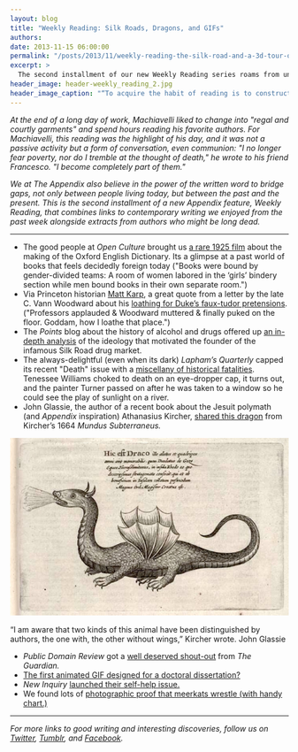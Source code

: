 ```yaml
---
layout: blog
title: "Weekly Reading: Silk Roads, Dragons, and GIFs"
authors:
date: 2013-11-15 06:00:00
permalink: "/posts/2013/11/weekly-reading-the-silk-road-and-a-3d-tour-of-early-london"
excerpt: >
  The second installment of our new Weekly Reading series roams from underground dragons to the odd death of Tennessee Williams.
header_image: header-weekly_reading_2.jpg
header_image_caption: "“To acquire the habit of reading is to construct for yourself a refuge from almost all the miseries of life.” - W. Somerset Maugham"
---
```

*At the end of a long day of work, Machiavelli liked to change into "regal and courtly garments" and spend hours reading his favorite authors. For Machiavelli, this reading was the highlight of his day, and it was not a passive activity but a form of conversation, even communion: "I no longer fear poverty, nor do I tremble at the thought of death," he wrote to his friend Francesco. "I become completely part of them."*

*We at *The Appendix* also believe in the power of the written word to bridge gaps, not only between people living today, but between the past and the present. This is the second installment of a new *Appendix* feature, *Weekly Reading,* that combines links to contemporary writing we enjoyed from the past week alongside extracts from authors who might be long dead.*

***

- The good people at *Open Culture* brought us [a rare 1925 film](http://www.openculture.com/2013/11/how-the-oxford-english-dictionary-was-made-in-1925.html) about the making of the Oxford English Dictionary. Its a glimpse at a past world of books that feels decidedly foreign today ("Books were bound by gender-divided teams: A room of women labored in the ‘girls’ bindery section while men bound books in their own separate room.")
- Via Princeton historian [Matt Karp](https://twitter.com/MitchFraas), a great quote from a letter by the late C. Vann Woodward about his [loathing for Duke’s faux-tudor pretensions](http://theglancereveals.tumblr.com/post/66004541925/middle-gothic-in-celophane). ("Professors applauded & Woodward muttered & finally puked on the floor. Goddam, how I loathe that place.")
- The *Points* blog about the history of alcohol and drugs offered up [an in-depth analysis](http://pointsadhsblog.wordpress.com/2013/11/04/silk-road-part-two-ross-ulbricht-vs-the-world/) of the ideology that motivated the founder of the infamous Silk Road drug market. 
- The always-delightful (even when its dark) *Lapham’s Quarterly* capped its recent "Death" issue with a [miscellany of historical fatalities](http://www.laphamsquarterly.org/miscellany/shot-stabbed-hanged.php?page=all). Tenessee Williams choked to death on an eye-dropper cap, it turns out, and the painter Turner passed on after he was taken to a window so he could see the play of sunlight on a river.
- John Glassie, the author of a recent book about the Jesuit polymath (and *Appendix* inspiration) Athanasius Kircher, [shared this dragon](https://www.facebook.com/photo.php?fbid=565070450234362&set=a.382403245167751.90178.378904818850927&type=1) from Kircher’s 1664 *Mundus Subterraneus.*

<div class="inline-image">
  <a class="fancybox" href="/images/blog/2013/11/1453536_565070450234362_357451349_n-large.jpg">
    <img src="/images/blog/2013/11/1453536_565070450234362_357451349_n-medium.jpg" width="640" alt="Weekly Reading" />
  </a>
  <p class="caption">
    “I am aware that two kinds of this animal have been distinguished by authors, the one with, the other without wings,” Kircher wrote.
    <span class="credit">
      John Glassie
    </span>
  </p>
</div>

- *Public Domain Review* got a [well deserved shout-out](http://www.theguardian.com/books/2013/nov/03/public-domain-review-digital-curation) from *The Guardian.*
- [The first animated GIF designed for a doctoral dissertation?](http://tumblr.theappendix.net/post/66616480463/the-worlds-first-animated-gif-designed-to-be-used#notes)
- *New Inquiry* [launched their self-help issue.](http://thenewinquiry.com/features/vol-22-editors-note-self-help/)
- We found lots of [photographic proof that meerkats wrestle (with handy chart.)](https://twitter.com/appendixjournal/status/398249309218422784)

<hr class="special" />

*For more links to good writing and interesting discoveries, follow us on [Twitter](https://twitter.com/appendixjournal), [Tumblr](http://tumblr.theappendix.net/), and [Facebook](https://www.facebook.com/TheAppendix).*